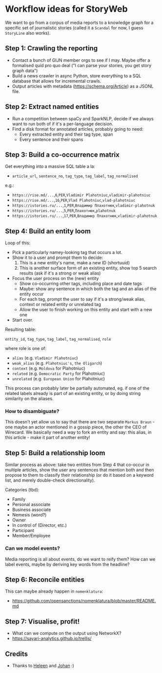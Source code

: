
# Workflow ideas for StoryWeb

We want to go from a corpus of media reports to a knowledge graph for a specific set of journalistic stories (called it a `Scandal` for now, I guess `StoryLine` also works).

## Step 1: Crawling the reporting

* Contact a bunch of GIJN member orgs to see if I may. Maybe offer a formalised quid pro quo deal ("I can parse your stories, you get story graph data")
* Build a news crawler in async Python, store everything to a SQL database that allows for incremental crawls.
* Output articles with metadata (https://schema.org/Article) as a JSONL file.


## Step 2: Extract named entities

* Run a competition between spaCy and SparkNLP, decide if we always want to run both of if it's a per-language decision.
* Find a disk format for annotated articles, probably going to need:
    * Every extracted entity and their tag type, span
    * Every sentence and their spans


## Step 3: Build a co-occurrence matrix 

Get everything into a massive SQL table a la:

* `article_url`, `sentence_no`, `tag_type`, `tag_label`, `tag_normalised`

e.g.:

* `https://rise.md/...`,`6`,`PER`,`Vladimir Plahotniuc`,`vladimir-plahotniuc`
* `https://rise.md/...`,`16`,`PER`,`Vlad Plahotniuc`,`vlad-plahotniuc`
* `https://istories.ru/...`,`1`,`PER`,`Владимир Плахотнюк`,`vladimir-plahotnuk`
* `https://istories.ru/...`,`5`,`PER`,`Плахотнюк`,`plahotnuk`
* `https://istories.ru/...`,`17`,`PER`,`Владимир Плахотнюк`,`vladimir-plahotnuk`


## Step 4: Build an entity loom

Loop of this:

* Pick a particularly namey-looking tag that occurs a lot.
* Show it to a user and prompt them to decide:
    1. This is a new entity's name, make a new ID (shortuuid)
    2. This is another surface form of an existing entity, show top 5 search results (ask if it's a strong or weak alias)
* Focus the user process on the (new) entity
    * Show co-occurring other tags, including place and date tags
    * Maybe: show any sentence in which both the tag and an alias of the entity occur
    * For each tag, prompt the user to say if it's a strong/weak alias, context or related entity or unrelated tag
    * Allow the user to finish working on this entity and start with a new one
* Start over.

Resulting table:

`entity_id`, `tag_type`, `tag_label`, `tag_normalised`, `role`

where role is one of:

* `alias` (e.g. `Vladimir Plahotniuc`)
* `weak_alias` (e.g. `Plahotniuc's`, `the Oligarch`)
* `context` (e.g. `Moldova` for Plahotniuc)
* `related` (e.g. `Democratic Party` for Plahotniuc)
* `unrelated` (e.g. `European Union` for Plahotniuc)

This process can probably later be partially automated, eg. if one of the related labels already is part of an existing entity, or by doing string similarity on the aliases.

### How to disambiguate?

This doesn't yet allow us to say that there are two separate `Markus Braun` - one maybe an actor mentioned in a gossip piece, the other the CEO of Wirecard. We basically need a way to fork an entity and say: this alias, in this article - make it part of another entity! 


## Step 5: Build a relationship loom

Similar process as above: take two entities from Step 4 that co-occur in multiple articles, show the user any sentences that mention both and then propose to them to classify their relationship (or do it based on a keyword list, and merely double-check directionality). 

Categories (tbd):

* Family
* Personal associate
* Business associate
* Nemesis (word?)
* Owner
* In control of (Director, etc.)
* Participant
* Member/Employee


### Can we model events?

Media reporting is all about events, do we want to reify them? How can we label events, maybe by deriving key words from the headline?


## Step 6: Reconcile entities

This can maybe already happen in `nomenklatura`:

* https://github.com/opensanctions/nomenklatura/blob/master/README.md


## Step 7: Visualise, profit! 

* What can we compute on the output using NetworkX?
* https://sayari-analytics.github.io/trellis/


## Credits

* Thanks to [Heleen](https://twitter.com/heleenemanuel) and [Johan](https://johanschuijt.nl/) :) 